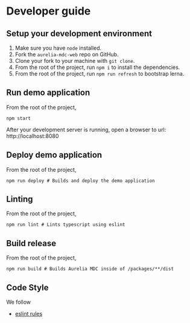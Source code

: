 # Developer guide

## <a name="setup"></a> Setup your development environment

1. Make sure you have `node` installed.
2. Fork the `aurelia-mdc-web` repo on GitHub.
3. Clone your fork to your machine with `git clone`.
4. From the root of the project, run `npm i` to install the dependencies.
5. From the root of the project, run `npm run refresh` to bootstrap lerna.

## <a name="demo-server"></a> Run demo application
From the root of the project,
```
npm start
```
After your development server is running, open a browser to url: http://localhost:8080

## <a name="deploy"></a> Deploy demo application
From the root of the project,
```
npm run deploy # Builds and deploy the demo application
```

## <a name="lint"></a> Linting
From the root of the project,
```
npm run lint # Lints typescript using eslint
```

## <a name="build"></a> Build release
From the root of the project,
```
npm run build # Builds Aurelia MDC inside of /packages/**/dist
```

## <a name="code-style"></a> Code Style
We follow
* [eslint rules](https://github.com/aurelia-ui-toolkits/aurelia-mdc-web/blob/master/.eslintrc.js)
